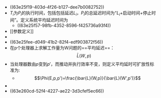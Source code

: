 - ((63e25f19-403d-4f26-b127-dee7b0082752))
- $T_i$为$P_i$的执行时间，包括包括延迟$L_i$，$P_i$的总延迟时间为“$L_i$+启动时间+停止时间”。定义系统平均延迟时间为
	- ((63e25f57-98fb-4352-8596-f425736a93f4))
- [[参数定义]]
-
- ((63e25fee-d049-41b2-82f4-edf903872f56))
- 在p个处理器上求解工作量为W问题的==平均延迟==：$$\bar{L}(W,p)$$
- 当处理器数由$p$变到$p'$，而推动并执行效率不变，则定义平均延时可扩放性标准为:
	- $$\Phi(E,p,p')=\frac{\bar{L}(W,p)}{\bar{L}(W',p')}$$
-
- ((63e260cd-52f4-4227-ae22-3d3cfef5ec66))